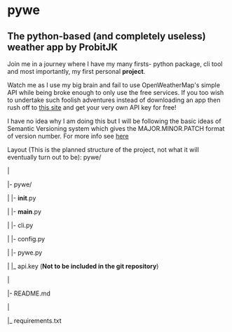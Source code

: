# pywe
## The python-based (and completely useless) weather app by ProbitJK

Join me in a journey where I have my many firsts- python package, cli tool and most importantly, my first personal **project**.

Watch me as I use my big brain and fail to use OpenWeatherMap's simple API while being broke enough to only use the free services. If you too wish to undertake such foolish adventures instead of downloading an app then rush off to [this site](https://openweathermap.org/api) and get your very own API key for free!

I have no idea why I am doing this but I will be following the basic ideas of Semantic Versioning system which gives the MAJOR.MINOR.PATCH format of version number. For more info see [here](https://semver.org)

Layout (This is the planned structure of the project, not what it will eventually turn out to be):
pywe/

|

|- pywe/

|   |- __init__.py

|   |- __main__.py

|   |- cli.py

|   |- config.py

|   |- pywe.py

|   |_ api.key (**Not to be included in the git repository**)

|

|- README.md

|

|_ requirements.txt
